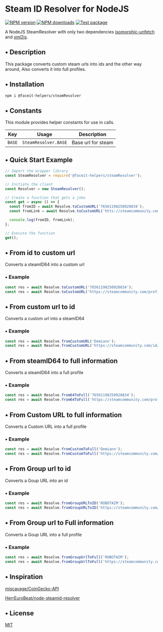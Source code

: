 # Steam ID Resolver for NodeJS

<span class="badge-npmversion"><a href="https://www.npmjs.com/package/@faceit-helpers/steamResolver" title="View this project on NPM"><img src="https://img.shields.io/npm/v/@faceit-helpers/steamResolver.svg" alt="NPM version"/></a></span>
<span class="badge-npmdownloads"><a href="https://npmjs.org/package/@faceit-helpers/steamResolver" title="View this project on NPM"><img src="https://img.shields.io/npm/dm/@faceit-helpers/steamResolver.svg" alt="NPM downloads" /></a></span>
[![Test package](https://github.com/faceit-helpers/steamResolver/actions/workflows/test.js.yml/badge.svg?branch=main)](https://github.com/faceit-helpers/steamResolver/actions/workflows/test.js.yml)

A NodeJS SteamResolver with only two dependencies [isomorphic-unfetch](https://www.npmjs.com/package/isomorphic-unfetch) and [xml2js](https://www.npmjs.com/package/xml2js).

## • Description

This package converts custom steam urls into ids and the other way around, Also converts it into full profiles.

## • Installation

```bash
npm i @faceit-helpers/steamResolver
```

## • Constants

This module provides helper constants for use in calls.

| Key    | Usage                | Description        |
| ------ | -------------------- | ------------------ |
| `BASE` | `SteamResolver.BASE` | Base url for steam |

## • Quick Start Example

```javascript
// Import the wrapper library
const SteamResolver = require('@faceit-helpers/steamResolver');

// Initiate the client
const Resolver = new SteamResolver();

// Create a function that gets a joke
const get = async () => {
  const fromID = await Resolve.toCustomURL('76561198250920834');
  const fromLink = await Resolve.toCustomURL('htts://steamcommunity.com/profiles/76561198250920834');

  console.log(fromID, fromLink);
};

// Execute the function
get();
```

## • From id to custom url

Converts a steamID64 into a custom url

### • Example

```javascript
const res = await Resolve.toCustomURL('76561198250920834');
const res = await Resolve.toCustomURL('https://steamcommunity.com/profiles/76561198250920834');
```

## • From custom url to id

Converts a custom url into a steamID64

### • Example

```javascript
const res = await Resolve.fromCustomURL('Demiann');
const res = await Resolve.fromCustomURL('https://steamcommunity.com/id/Demiann');
```

## • From steamID64 to full information

Converts a steamID64 into a full profile

### • Example

```javascript
const res = await Resolve.from64ToFull('76561198250920834');
const res = await Resolve.from64ToFull('https://steamcommunity.com/profiles/76561198250920834');
```

## • From Custom URL to full information

Converts a Custom URL into a full profile

### • Example

```javascript
const res = await Resolve.fromCustomToFull('Demiann');
const res = await Resolve.fromCustomToFull('https://steamcommunity.com/id/Demiann');
```

## • From Group url to id

Converts a Goup URL into an id

### • Example

```javascript
const res = await Resolve.fromGroupURLToID('ROBOTAIM');
const res = await Resolve.fromGroupURLToID('https://steamcommunity.com/groups/ROBOTAIM');
```

## • From Group url to Full information

Converts a Goup URL into a full profile

### • Example

```javascript
const res = await Resolve.fromGroupUrlToFull('ROBOTAIM');
const res = await Resolve.fromGroupUrlToFull('https://steamcommunity.com/groups/ROBOTAIM');
```

## • Inspiration

[miscavage/CoinGecko-API](https://github.com/miscavage/CoinGecko-API/)

[HerrEuroBeat/node-steamid-resolver](https://github.com/HerrEurobeat/node-steamid-resolver/)

## • License

[MIT](LICENSE)
